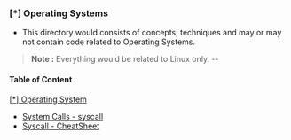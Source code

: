 ### [\*] Operating Systems

* This directory would consists of concepts, techniques and may or may not contain code related to Operating Systems.

> **Note :** Everything would be related to Linux only.
--

 <h4>Table of Content</h4>
   <a href="./OperatingSystem/"> [*] Operating System</a>
<br>                                                                                                                                                          
  <ul>
  <li><a href="./syscall.md "&emsp; &emsp; &emsp;>System Calls - syscall</a></li>
  <li><a href="./syscallCheatSheet.md " &emsp; &emsp; &emsp; >Syscall - CheatSheet</a></li>
  </ul>
<br>

